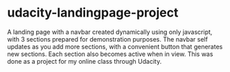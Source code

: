 # udacity-landingpage-project
A landing page with a navbar created dynamically using only javascript, with 3 sections
prepared for demonstration purposes. The navbar self updates as you add more sections, with
a convenient button that generates new sections. Each section also becomes active when in view.
This was done as a project for my online class through Udacity.
